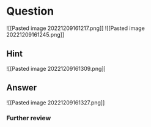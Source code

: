 # Question
![[Pasted image 20221209161217.png]]
![[Pasted image 20221209161245.png]]
## Hint
![[Pasted image 20221209161309.png]]
## Answer
![[Pasted image 20221209161327.png]]
### Further review
